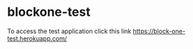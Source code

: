 # blockone-test

To access the test application click this link https://block-one-test.herokuapp.com/
